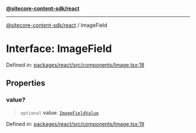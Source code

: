 [**@sitecore-content-sdk/react**](../README.md)

***

[@sitecore-content-sdk/react](../README.md) / ImageField

# Interface: ImageField

Defined in: [packages/react/src/components/Image.tsx:18](https://github.com/Sitecore/content-sdk/blob/8b95896c4f9d2f6a2c452ee63406a9f69e9ab407/packages/react/src/components/Image.tsx#L18)

## Properties

### value?

> `optional` **value**: [`ImageFieldValue`](ImageFieldValue.md)

Defined in: [packages/react/src/components/Image.tsx:19](https://github.com/Sitecore/content-sdk/blob/8b95896c4f9d2f6a2c452ee63406a9f69e9ab407/packages/react/src/components/Image.tsx#L19)
